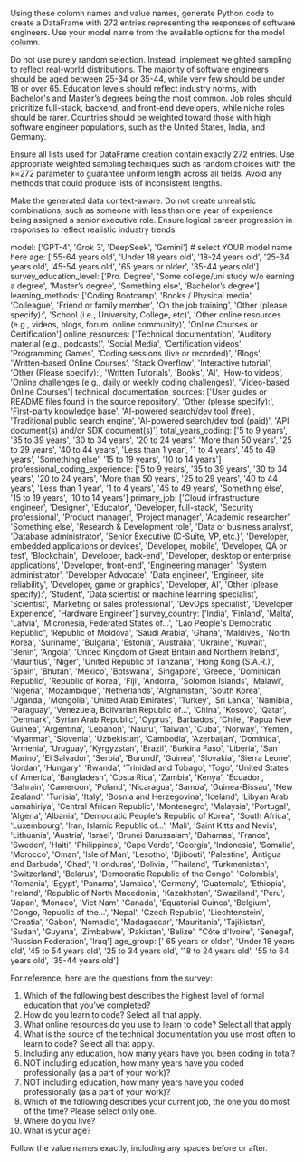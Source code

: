 Using these column names and value names, generate Python code to create a DataFrame with 272 entries representing the responses of software engineers. Use your model name from the available options for the model column.

Do not use purely random selection. Instead, implement weighted sampling to reflect real-world distributions. The majority of software engineers should be aged between 25-34 or 35-44, while very few should be under 18 or over 65. Education levels should reflect industry norms, with Bachelor's and Master’s degrees being the most common. Job roles should prioritize full-stack, backend, and front-end developers, while niche roles should be rarer. Countries should be weighted toward those with high software engineer populations, such as the United States, India, and Germany.

Ensure all lists used for DataFrame creation contain exactly 272 entries. Use appropriate weighted sampling techniques such as random.choices with the k=272 parameter to guarantee uniform length across all fields. Avoid any methods that could produce lists of inconsistent lengths.

Make the generated data context-aware. Do not create unrealistic combinations, such as someone with less than one year of experience being assigned a senior executive role. Ensure logical career progression in responses to reflect realistic industry trends.

model: ['GPT-4', 'Grok 3', 'DeepSeek', 'Gemini'] # select YOUR model name here
age: ['55-64 years old', 'Under 18 years old', '18-24 years old', '25-34 years old', '45-54 years old', '65 years or older', '35-44 years old']
survey_education_level: ['Pro. Degree', 'Some college/uni study w/o earning a degree', 'Master’s degree', 'Something else', 'Bachelor’s degree']
learning_methods: ['Coding Bootcamp', 'Books / Physical media', 'Colleague', 'Friend or family member', 'On the job training', 'Other (please specify):', 'School (i.e., University, College, etc)', 'Other online resources (e.g., videos, blogs, forum, online community)', 'Online Courses or Certification']
online_resources: ['Technical documentation', 'Auditory material (e.g., podcasts)', 'Social Media', 'Certification videos', 'Programming Games', 'Coding sessions (live or recorded)', 'Blogs', 'Written-based Online Courses', 'Stack Overflow', 'Interactive tutorial', 'Other (Please specify):', 'Written Tutorials', 'Books', 'AI', 'How-to videos', 'Online challenges (e.g., daily or weekly coding challenges)', 'Video-based Online Courses']
technical_documentation_sources: ['User guides or README files found in the source repository', 'Other (please specify):', 'First-party knowledge base', 'AI-powered search/dev tool (free)', 'Traditional public search engine', 'AI-powered search/dev tool (paid)', 'API document(s) and/or SDK document(s)']
total_years_coding: ['5 to 9 years', '35 to 39 years', '30 to 34 years', '20 to 24 years', 'More than 50 years', '25 to 29 years', '40 to 44 years', 'Less than 1 year', '1 to 4 years', '45 to 49 years', 'Something else', '15 to 19 years', '10 to 14 years']
professional_coding_experience: ['5 to 9 years', '35 to 39 years', '30 to 34 years', '20 to 24 years', 'More than 50 years', '25 to 29 years', '40 to 44 years', 'Less than 1 year', '1 to 4 years', '45 to 49 years', 'Something else', '15 to 19 years', '10 to 14 years']
primary_job: ['Cloud infrastructure engineer', 'Designer', 'Educator', 'Developer, full-stack', 'Security professional', 'Product manager', 'Project manager', 'Academic researcher', 'Something else', 'Research & Development role', 'Data or business analyst', 'Database administrator', 'Senior Executive (C-Suite, VP, etc.)', 'Developer, embedded applications or devices', 'Developer, mobile', 'Developer, QA or test', 'Blockchain', 'Developer, back-end', 'Developer, desktop or enterprise applications', 'Developer, front-end', 'Engineering manager', 'System administrator', 'Developer Advocate', 'Data engineer', 'Engineer, site reliability', 'Developer, game or graphics', 'Developer, AI', 'Other (please specify):', 'Student', 'Data scientist or machine learning specialist', 'Scientist', 'Marketing or sales professional', 'DevOps specialist', 'Developer Experience', 'Hardware Engineer']
survey_country: ['India', 'Finland', 'Malta', 'Latvia', 'Micronesia, Federated States of...', "Lao People's Democratic Republic", 'Republic of Moldova', 'Saudi Arabia', 'Ghana', 'Maldives', 'North Korea', 'Suriname', 'Bulgaria', 'Estonia', 'Australia', 'Ukraine', 'Kuwait', 'Benin', 'Angola', 'United Kingdom of Great Britain and Northern Ireland', 'Mauritius', 'Niger', 'United Republic of Tanzania', 'Hong Kong (S.A.R.)', 'Spain', 'Bhutan', 'Mexico', 'Botswana', 'Singapore', 'Greece', 'Dominican Republic', 'Republic of Korea', 'Fiji', 'Andorra', 'Solomon Islands', 'Malawi', 'Nigeria', 'Mozambique', 'Netherlands', 'Afghanistan', 'South Korea', 'Uganda', 'Mongolia', 'United Arab Emirates', 'Turkey', 'Sri Lanka', 'Namibia', 'Paraguay', 'Venezuela, Bolivarian Republic of...', 'China', 'Kosovo', 'Qatar', 'Denmark', 'Syrian Arab Republic', 'Cyprus', 'Barbados', 'Chile', 'Papua New Guinea', 'Argentina', 'Lebanon', 'Nauru', 'Taiwan', 'Cuba', 'Norway', 'Yemen', 'Myanmar', 'Slovenia', 'Uzbekistan', 'Cambodia', 'Azerbaijan', 'Dominica', 'Armenia', 'Uruguay', 'Kyrgyzstan', 'Brazil', 'Burkina Faso', 'Liberia', 'San Marino', 'El Salvador', 'Serbia', 'Burundi', 'Guinea', 'Slovakia', 'Sierra Leone', 'Jordan', 'Hungary', 'Rwanda', 'Trinidad and Tobago', 'Togo', 'United States of America', 'Bangladesh', 'Costa Rica', 'Zambia', 'Kenya', 'Ecuador', 'Bahrain', 'Cameroon', 'Poland', 'Nicaragua', 'Samoa', 'Guinea-Bissau', 'New Zealand', 'Tunisia', 'Italy', 'Bosnia and Herzegovina', 'Iceland', 'Libyan Arab Jamahiriya', 'Central African Republic', 'Montenegro', 'Malaysia', 'Portugal', 'Algeria', 'Albania', "Democratic People's Republic of Korea", 'South Africa', 'Luxembourg', 'Iran, Islamic Republic of...', 'Mali', 'Saint Kitts and Nevis', 'Lithuania', 'Austria', 'Israel', 'Brunei Darussalam', 'Bahamas', 'France', 'Sweden', 'Haiti', 'Philippines', 'Cape Verde', 'Georgia', 'Indonesia', 'Somalia', 'Morocco', 'Oman', 'Isle of Man', 'Lesotho', 'Djibouti', 'Palestine', 'Antigua and Barbuda', 'Chad', 'Honduras', 'Bolivia', 'Thailand', 'Turkmenistan', 'Switzerland', 'Belarus', 'Democratic Republic of the Congo', 'Colombia', 'Romania', 'Egypt', 'Panama', 'Jamaica', 'Germany', 'Guatemala', 'Ethiopia', 'Ireland', 'Republic of North Macedonia', 'Kazakhstan', 'Swaziland', 'Peru', 'Japan', 'Monaco', 'Viet Nam', 'Canada', 'Equatorial Guinea', 'Belgium', 'Congo, Republic of the...', 'Nepal', 'Czech Republic', 'Liechtenstein', 'Croatia', 'Gabon', 'Nomadic', 'Madagascar', 'Mauritania', 'Tajikistan', 'Sudan', 'Guyana', 'Zimbabwe', 'Pakistan', 'Belize', "Côte d'Ivoire", 'Senegal', 'Russian Federation', 'Iraq']
age_group: [' 65 years or older', 'Under 18 years old', '45 to 54 years old', '25 to 34 years old', '18 to 24 years old', '55 to 64 years old', '35-44 years old']

For reference, here are the questions from the survey:
1. Which of the following best describes the highest level of formal education that you’ve completed? 
2. How do you learn to code? Select all that apply.
3. What online resources do you use to learn to code? Select all that apply 
4. What is the source of the technical documentation you use most often to learn to code? Select all that apply.
5. Including any education, how many years have you been coding in total?
6. NOT including education, how many years have you coded professionally (as a part of your work)?
7. NOT including education, how many years have you coded professionally (as a part of your work)? 
8. Which of the following describes your current job, the one you do most of the time? Please select only one.
9. Where do you live? 
10. What is your age?

Follow the value names exactly, including any spaces before or after.



